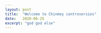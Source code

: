 ```yaml
---
layout: post
title:  "Welcome to Chinmoy controversies"
date:   2020-06-25
excerpt: "god god else"
---
```

